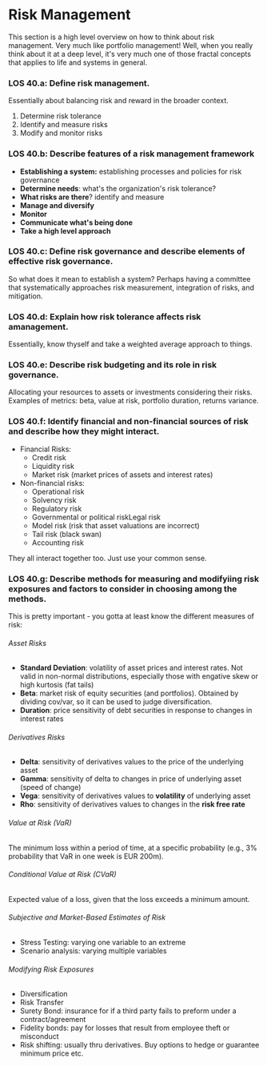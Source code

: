 # Risk Management

This section is a high level overview on how to think about risk management. Very much like portfolio management! Well, when you really think about it at a deep level, it's very much one of those fractal concepts that applies to life and systems in general.

### LOS 40.a: Define risk management.

Essentially about balancing risk and reward in the broader context.

1. Determine risk tolerance
2. Identify and measure risks
3. Modify and monitor risks

### LOS 40.b: Describe features of a risk management framework

* **Establishing a system:** establishing processes and policies for risk governance
* **Determine needs**: what's the organization's risk tolerance?
* **What risks are there**? identify and measure
* **Manage and diversify**
* **Monitor**
* **Communicate what's being done**
* **Take a high level approach**

### LOS 40.c: Define risk governance and describe elements of effective risk governance.

So what does it mean to establish a system? Perhaps having a committee that systematically approaches risk measurement, integration of risks, and mitigation.

### LOS 40.d: Explain how risk tolerance affects risk amanagement.

Essentially, know thyself and take a weighted average approach to things.

### LOS 40.e: Describe risk budgeting and its role in risk governance.

Allocating your resources to assets or investments considering their risks. Examples of metrics: beta, value at risk, portfolio duration, returns variance. 

### LOS 40.f: Identify financial and non-financial sources of risk and describe how they might interact.

* Financial Risks:
	* Credit risk
	* Liquidity risk
	* Market risk (market prices of assets and interest rates)
* Non-financial risks:
	* Operational risk
	* Solvency risk
	* Regulatory risk
	* Governmental or political riskLegal risk
	* Model risk (risk that asset valuations are incorrect)
	* Tail risk (black swan)
	* Accounting risk

They all interact together too. Just use your common sense.

### LOS 40.g: Describe methods for measuring and modifyiing risk exposures and factors to consider in choosing among the methods.

This is pretty important - you gotta at least know the different measures of risk:

###### Asset Risks

* **Standard Deviation**: volatility of asset prices and interest rates. Not valid in non-normal distributions, especially those with engative skew or high kurtosis (fat tails)
* **Beta**: market risk of equity securities (and portfolios). Obtained by dividing cov/var, so it can be used to judge diversification.
* **Duration**: price sensitivity of debt securities in response to changes in interest rates

###### Derivatives Risks

* **Delta**: sensitivity of derivatives values to the price of the underlying asset
* **Gamma**: sensitivity of delta to changes in price of underlying asset (speed of change)
* **Vega**: sensitivity of derivatives values to **volatility** of underlying asset
* **Rho**: sensitivity of derivatives values to changes in the **risk free rate**


###### Value at Risk (VaR)

The minimum loss within a period of time, at a specific probability (e.g., 3% probability that VaR in one week is EUR 200m).

###### Conditional Value at Risk (CVaR)

Expected value of a loss, given that the loss exceeds a minimum amount.

###### Subjective and Market-Based Estimates of Risk

* Stress Testing: varying one variable to an extreme
* Scenario analysis: varying multiple variables

###### Modifying Risk Exposures

* Diversification
* Risk Transfer
* Surety Bond: insurance for if a third party fails to preform under a contract/agreement
* Fidelity bonds: pay for losses that result from employee theft or misconduct
* Risk shifting: usually thru derivatives. Buy options to hedge or guarantee minimum price etc.

